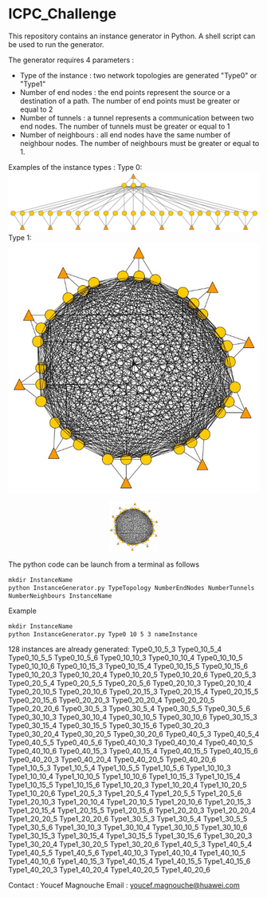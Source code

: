 # ICPC_Challenge

This repository contains an instance generator in Python. A shell script can be used to run the generator. 

The generator requires 4 parameters :

- Type of the instance : two network topologies are generated "Type0" or "Type1"
- Number of end nodes : the end points represent the source or a destination of a path. The number of end points must be greater or equal to 2
- Number of tunnels : a tunnel represents a communication between two end nodes. The number of tunnels must be greater or equal to 1
- Number of neighbours : all end nodes have the same number of neighbour nodes. The number of neighbours must be greater or equal to 1.

Examples of the instance types :
Type 0:
![alt text](https://github.com/MagYou/ICPC_Challenge/blob/master/Type0.jpg?raw=true)
Type 1:
![alt text](https://github.com/MagYou/ICPC_Challenge/blob/master/Type1.jpg?raw=true)
<p align="center">
  <img src="Type1.jpg" width="100" alt="Type1">
</p>
   
The python code can be launch from a terminal as follows

    mkdir InstanceName
    python InstanceGenerator.py TypeTopology NumberEndNodes NumberTunnels NumberNeighbours InstanceName

Example 

    mkdir InstanceName
    python InstanceGenerator.py Type0 10 5 3 nameInstance
  
  
128 instances are already generated: 
  Type0_10_5_3
  Type0_10_5_4
  Type0_10_5_5
  Type0_10_5_6
  Type0_10_10_3
  Type0_10_10_4
  Type0_10_10_5
  Type0_10_10_6
  Type0_10_15_3
  Type0_10_15_4
  Type0_10_15_5
  Type0_10_15_6
  Type0_10_20_3
  Type0_10_20_4
  Type0_10_20_5
  Type0_10_20_6
  Type0_20_5_3
  Type0_20_5_4
  Type0_20_5_5
  Type0_20_5_6
  Type0_20_10_3
  Type0_20_10_4
  Type0_20_10_5
  Type0_20_10_6
  Type0_20_15_3
  Type0_20_15_4
  Type0_20_15_5
  Type0_20_15_6
  Type0_20_20_3
  Type0_20_20_4
  Type0_20_20_5
  Type0_20_20_6
  Type0_30_5_3
  Type0_30_5_4
  Type0_30_5_5
  Type0_30_5_6
  Type0_30_10_3
  Type0_30_10_4
  Type0_30_10_5
  Type0_30_10_6
  Type0_30_15_3
  Type0_30_15_4
  Type0_30_15_5
  Type0_30_15_6
  Type0_30_20_3
  Type0_30_20_4
  Type0_30_20_5
  Type0_30_20_6
  Type0_40_5_3
  Type0_40_5_4
  Type0_40_5_5
  Type0_40_5_6
  Type0_40_10_3
  Type0_40_10_4
  Type0_40_10_5
  Type0_40_10_6
  Type0_40_15_3
  Type0_40_15_4
  Type0_40_15_5
  Type0_40_15_6
  Type0_40_20_3
  Type0_40_20_4
  Type0_40_20_5
  Type0_40_20_6
  Type1_10_5_3
  Type1_10_5_4
  Type1_10_5_5
  Type1_10_5_6
  Type1_10_10_3
  Type1_10_10_4
  Type1_10_10_5
  Type1_10_10_6
  Type1_10_15_3
  Type1_10_15_4
  Type1_10_15_5
  Type1_10_15_6
  Type1_10_20_3
  Type1_10_20_4
  Type1_10_20_5
  Type1_10_20_6
  Type1_20_5_3
  Type1_20_5_4
  Type1_20_5_5
  Type1_20_5_6
  Type1_20_10_3
  Type1_20_10_4
  Type1_20_10_5
  Type1_20_10_6
  Type1_20_15_3
  Type1_20_15_4
  Type1_20_15_5
  Type1_20_15_6
  Type1_20_20_3
  Type1_20_20_4
  Type1_20_20_5
  Type1_20_20_6
  Type1_30_5_3
  Type1_30_5_4
  Type1_30_5_5
  Type1_30_5_6
  Type1_30_10_3
  Type1_30_10_4
  Type1_30_10_5
  Type1_30_10_6
  Type1_30_15_3
  Type1_30_15_4
  Type1_30_15_5
  Type1_30_15_6
  Type1_30_20_3
  Type1_30_20_4
  Type1_30_20_5
  Type1_30_20_6
  Type1_40_5_3
  Type1_40_5_4
  Type1_40_5_5
  Type1_40_5_6
  Type1_40_10_3
  Type1_40_10_4
  Type1_40_10_5
  Type1_40_10_6
  Type1_40_15_3
  Type1_40_15_4
  Type1_40_15_5
  Type1_40_15_6
  Type1_40_20_3
  Type1_40_20_4
  Type1_40_20_5
  Type1_40_20_6
  
  Contact : 
Youcef Magnouche
Email : youcef.magnouche@huawei.com
